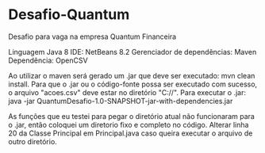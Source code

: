 # Desafio-Quantum
Desafio para vaga na empresa Quantum Financeira

Linguagem Java 8
IDE: NetBeans 8.2
Gerenciador de dependências: Maven
Dependência: OpenCSV

Ao utilizar o maven será gerado um .jar que deve ser executado: mvn clean install.
Para que o .jar ou o código-fonte possa ser executado com sucesso, o arquivo "acoes.csv" deve estar no diretório "C://". 
Para executar o .jar: java -jar QuantumDesafio-1.0-SNAPSHOT-jar-with-dependencies.jar

As funções que eu testei para pegar o diretório atual não funcionaram para o .jar, então coloquei um diretorio fixo e completo no código.
Alterar linha 20 da Classe Principal em Principal.java caso queira executar o arquivo de outro diretório.
